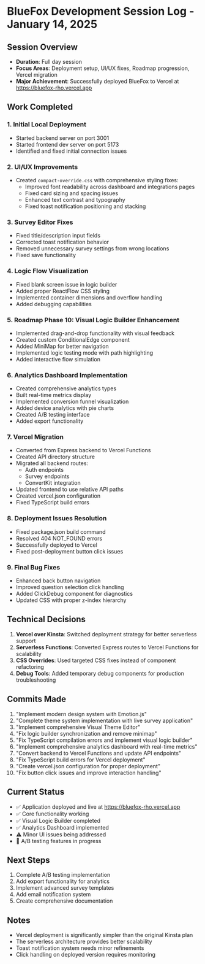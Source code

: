 # BlueFox Development Session Log - January 14, 2025

## Session Overview
- **Duration**: Full day session
- **Focus Areas**: Deployment setup, UI/UX fixes, Roadmap progression, Vercel migration
- **Major Achievement**: Successfully deployed BlueFox to Vercel at https://bluefox-rho.vercel.app

## Work Completed

### 1. Initial Local Deployment
- Started backend server on port 3001
- Started frontend dev server on port 5173
- Identified and fixed initial connection issues

### 2. UI/UX Improvements
- Created `compact-override.css` with comprehensive styling fixes:
  - Improved font readability across dashboard and integrations pages
  - Fixed card sizing and spacing issues
  - Enhanced text contrast and typography
  - Fixed toast notification positioning and stacking

### 3. Survey Editor Fixes
- Fixed title/description input fields
- Corrected toast notification behavior
- Removed unnecessary survey settings from wrong locations
- Fixed save functionality

### 4. Logic Flow Visualization
- Fixed blank screen issue in logic builder
- Added proper ReactFlow CSS styling
- Implemented container dimensions and overflow handling
- Added debugging capabilities

### 5. Roadmap Phase 10: Visual Logic Builder Enhancement
- Implemented drag-and-drop functionality with visual feedback
- Created custom ConditionalEdge component
- Added MiniMap for better navigation
- Implemented logic testing mode with path highlighting
- Added interactive flow simulation

### 6. Analytics Dashboard Implementation
- Created comprehensive analytics types
- Built real-time metrics display
- Implemented conversion funnel visualization
- Added device analytics with pie charts
- Created A/B testing interface
- Added export functionality

### 7. Vercel Migration
- Converted from Express backend to Vercel Functions
- Created API directory structure
- Migrated all backend routes:
  - Auth endpoints
  - Survey endpoints
  - ConvertKit integration
- Updated frontend to use relative API paths
- Created vercel.json configuration
- Fixed TypeScript build errors

### 8. Deployment Issues Resolution
- Fixed package.json build command
- Resolved 404 NOT_FOUND errors
- Successfully deployed to Vercel
- Fixed post-deployment button click issues

### 9. Final Bug Fixes
- Enhanced back button navigation
- Improved question selection click handling
- Added ClickDebug component for diagnostics
- Updated CSS with proper z-index hierarchy

## Technical Decisions

1. **Vercel over Kinsta**: Switched deployment strategy for better serverless support
2. **Serverless Functions**: Converted Express routes to Vercel Functions for scalability
3. **CSS Overrides**: Used targeted CSS fixes instead of component refactoring
4. **Debug Tools**: Added temporary debug components for production troubleshooting

## Commits Made

1. "Implement modern design system with Emotion.js"
2. "Complete theme system implementation with live survey application"
3. "Implement comprehensive Visual Theme Editor"
4. "Fix logic builder synchronization and remove minimap"
5. "Fix TypeScript compilation errors and implement visual logic builder"
6. "Implement comprehensive analytics dashboard with real-time metrics"
7. "Convert backend to Vercel Functions and update API endpoints"
8. "Fix TypeScript build errors for Vercel deployment"
9. "Create vercel.json configuration for proper deployment"
10. "Fix button click issues and improve interaction handling"

## Current Status

- ✅ Application deployed and live at https://bluefox-rho.vercel.app
- ✅ Core functionality working
- ✅ Visual Logic Builder completed
- ✅ Analytics Dashboard implemented
- ⚠️ Minor UI issues being addressed
- 🚧 A/B testing features in progress

## Next Steps

1. Complete A/B testing implementation
2. Add export functionality for analytics
3. Implement advanced survey templates
4. Add email notification system
5. Create comprehensive documentation

## Notes

- Vercel deployment is significantly simpler than the original Kinsta plan
- The serverless architecture provides better scalability
- Toast notification system needs minor refinements
- Click handling on deployed version requires monitoring